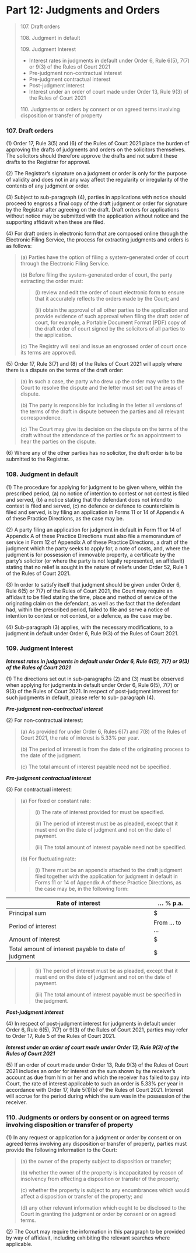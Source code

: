 # Part 12: Judgments and Orders

> 107\. Draft orders
>
> 108\. Judgment in default
>
> 109\. Judgment Interest
>
> * Interest rates in judgments in default under Order 6, Rule 6(5), 7(7) or 9(3) of the Rules of Court 2021
> * Pre-judgment non-contractual interest
> * Pre-judgment contractual interest
> * Post-judgment interest
> * Interest under an order of court made under Order 13, Rule 9(3) of the Rules of Court 2021
>
> 110\. Judgments or orders by consent or on agreed terms involving disposition or transfer of property

### 107. Draft orders <a href="#id-107-draft-orders" id="id-107-draft-orders"></a>

(1) Order 17, Rule 3(5) and (6) of the Rules of Court 2021 place the burden of approving the drafts of judgments and orders on the solicitors themselves. The solicitors should therefore approve the drafts and not submit these drafts to the Registrar for approval.

(2) The Registrar’s signature on a judgment or order is only for the purpose of validity and does not in any way affect the regularity or irregularity of the contents of any judgment or order.

(3) Subject to sub-paragraph (4), parties in applications with notice should proceed to engross a final copy of the draft judgment or order for signature by the Registrar after agreeing on the draft. Draft orders for applications without notice may be submitted with the application without notice and the supporting affidavit when these are filed.

(4) For draft orders in electronic form that are composed online through the Electronic Filing Service, the process for extracting judgments and orders is as follows:

> (a) Parties have the option of filing a system-generated order of court through the Electronic Filing Service.
>
> (b) Before filing the system-generated order of court, the party extracting the order must:
>
> > (i) review and edit the order of court electronic form to ensure that it accurately reflects the orders made by the Court; and
> >
> > (ii) obtain the approval of all other parties to the application and provide evidence of such approval when filing the draft order of court, for example, a Portable Document Format (PDF) copy of the draft order of court signed by the solicitors of all parties to the application.
>
> (c) The Registry will seal and issue an engrossed order of court once its terms are approved.

(5) Order 17, Rule 3(7) and (8) of the Rules of Court 2021 will apply where there is a dispute on the terms of the draft order:

> (a) In such a case, the party who drew up the order may write to the Court to resolve the dispute and the letter must set out the areas of dispute.
>
> (b) The party is responsible for including in the letter all versions of the terms of the draft in dispute between the parties and all relevant correspondence.
>
> (c) The Court may give its decision on the dispute on the terms of the draft without the attendance of the parties or fix an appointment to hear the parties on the dispute.

(6) Where any of the other parties has no solicitor, the draft order is to be submitted to the Registrar.

### 108. Judgment in default <a href="#id-108-judgment-in-default" id="id-108-judgment-in-default"></a>

(1) The procedure for applying for judgment to be given where, within the prescribed period, (a) no notice of intention to contest or not contest is filed and served, (b) a notice stating that the defendant does not intend to contest is filed and served, (c) no defence or defence to counterclaim is filed and served, is by filing an application in Forms 11 or 14 of Appendix A of these Practice Directions, as the case may be.

(2) A party filing an application for judgment in default in Form 11 or 14 of Appendix A of these Practice Directions must also file a memorandum of service in Form 12 of Appendix A of these Practice Directions, a draft of the judgment which the party seeks to apply for, a note of costs, and, where the judgment is for possession of immovable property, a certificate by the party’s solicitor (or where the party is not legally represented, an affidavit) stating that no relief is sought in the nature of reliefs under Order 52, Rule 1 of the Rules of Court 2021.

(3) In order to satisfy itself that judgment should be given under Order 6, Rule 6(5) or 7(7) of the Rules of Court 2021, the Court may require an affidavit to be filed stating the time, place and method of service of the originating claim on the defendant, as well as the fact that the defendant had, within the prescribed period, failed to file and serve a notice of intention to contest or not contest, or a defence, as the case may be.

(4) Sub-paragraph (3) applies, with the necessary modifications, to a judgment in default under Order 6, Rule 9(3) of the Rules of Court 2021.

### 109. Judgment Interest <a href="#id-109-judgment-interest" id="id-109-judgment-interest"></a>

_**Interest rates in judgments in default under Order 6, Rule 6(5), 7(7) or 9(3) of the Rules of Court 2021**_

(1) The directions set out in sub-paragraphs (2) and (3) must be observed when applying for judgments in default under Order 6, Rule 6(5), 7(7) or 9(3) of the Rules of Court 2021. In respect of post-judgment interest for such judgments in default, please refer to sub- paragraph (4).

_**Pre-judgment non-contractual interest**_

(2) For non-contractual interest:

> (a) As provided for under Order 6, Rules 6(7) and 7(8) of the Rules of Court 2021, the rate of interest is 5.33% per year.
>
> (b) The period of interest is from the date of the originating process to the date of the judgment.
>
> (c) The total amount of interest payable need not be specified.

_**Pre-judgment contractual interest**_

(3) For contractual interest:

> (a) For fixed or constant rate:
>
> > (i) The rate of interest provided for must be specified.
> >
> > (ii) The period of interest must be as pleaded, except that it must end on the date of judgment and not on the date of payment.
> >
> > (iii) The total amount of interest payable need not be specified.
>
> (b) For fluctuating rate:
>
> > (i) There must be an appendix attached to the draft judgment filed together with the application for judgment in default in Forms 11 or 14 of Appendix A of these Practice Directions, as the case may be, in the following form:

| Rate of interest                                     | … % p.a.    |
| ---------------------------------------------------- | ----------- |
| Principal sum                                        | $           |
| Period of interest                                   | From … to … |
| Amount of interest                                   | $           |
| Total amount of interest payable to date of judgment | $           |

> > (ii) The period of interest must be as pleaded, except that it must end on the date of judgment and not on the date of payment.
> >
> > (iii) The total amount of interest payable must be specified in the judgment.

_**Post-judgment interest**_

(4) In respect of post-judgment interest for judgments in default under Order 6, Rule 6(5), 7(7) or 9(3) of the Rules of Court 2021, parties may refer to Order 17, Rule 5 of the Rules of Court 2021.

_**Interest under an order of court made under Order 13, Rule 9(3) of the Rules of Court 2021**_

(5) If an order of court made under Order 13, Rule 9(3) of the Rules of Court 2021 includes an order for interest on the sum shown by the receiver’s account as due from him or her and which the receiver has failed to pay into Court, the rate of interest applicable to such an order is 5.33% per year in accordance with Order 17, Rule 5(1)(b) of the Rules of Court 2021. Interest will accrue for the period during which the sum was in the possession of the receiver.

### 110. Judgments or orders by consent or on agreed terms involving disposition or transfer of property <a href="#id-110-judgments-or-orders-by-consent-or-on-agreed-terms-involving-disposition-or-transfer-of-property" id="id-110-judgments-or-orders-by-consent-or-on-agreed-terms-involving-disposition-or-transfer-of-property"></a>

(1) In any request or application for a judgment or order by consent or on agreed terms involving any disposition or transfer of property, parties must provide the following information to the Court:

> (a) the owner of the property subject to disposition or transfer;
>
> (b) whether the owner of the property is incapacitated by reason of insolvency from effecting a disposition or transfer of the property;
>
> (c) whether the property is subject to any encumbrances which would affect a disposition or transfer of the property; and
>
> (d) any other relevant information which ought to be disclosed to the Court in granting the judgment or order by consent or on agreed terms.

(2) The Court may require the information in this paragraph to be provided by way of affidavit, including exhibiting the relevant searches where applicable.
